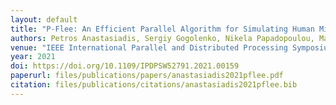 ```yaml
---
layout: default
title: "P-Flee: An Efficient Parallel Algorithm for Simulating Human Migration"
authors: Petros Anastasiadis, Sergiy Gogolenko, Nikela Papadopoulou, Marcin Lawenda, Hamid Arabnejad, Alireza Jahani, Imran Mahmood, Derek Groen
venue: "IEEE International Parallel and Distributed Processing Symposium Workshops, IPDPS Workshops 2021, Portland, OR, USA, June 17-21, 2021"
year: 2021
doi: https://doi.org/10.1109/IPDPSW52791.2021.00159
paperurl: files/publications/papers/anastasiadis2021pflee.pdf
citation: files/publications/citations/anastasiadis2021pflee.bib
---
```

